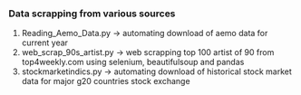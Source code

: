 ### Data scrapping from various sources 
1. Reading_Aemo_Data.py -> automating download of aemo data for current year 
2. web_scrap_90s_artist.py -> web scrapping top 100 artist of 90 from top4weekly.com using selenium, beautifulsoup and pandas
3. stockmarketindics.py -> automating download of historical stock market data for major g20 countries stock exchange
